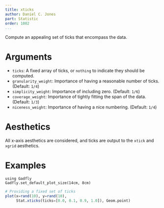 ```yaml
---
title: xticks
author: Daniel C. Jones
part: Statistic
order: 1002
...
```


Compute an appealing set of ticks that encompass the data.

# Arguments

  * `ticks`: A fixed array of ticks, or `nothing` to indicate they should be
    computed.
  * `granularity_weight`: Importance of having a reasonable number of ticks. (Default: `1/4`)
  * `simplicity_weight`: Importance of including zero. (Default: `1/6`)
  * `coverage_weight`: Importance of tightly fitting the span of the data. (Default: `1/3`)
  * `niceness_weight`: Importance of having a nice numbering. (Default: `1/4`)

# Aesthetics

All x-axis aesthetics are considered, and ticks are output to the `xtick` and
`xgrid` aesthetics.

# Examples

```{.julia hide="true" results="none"}
using Gadfly
Gadfly.set_default_plot_size(14cm, 8cm)
```

```julia
# Providing a fixed set of ticks
plot(x=rand(10), y=rand(10),
     Stat.xticks(ticks=[0.0, 0.1, 0.9, 1.0]), Geom.point)
```


